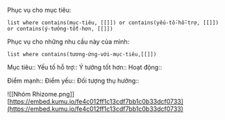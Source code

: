 Phục vụ cho mục tiêu:
```dataview
list where contains(mục-tiêu, [[]]) or contains(yếu-tố-hỗ-trợ, [[]]) or contains(ý-tưởng-tốt-hơn, [[]]) 
```
Phục vụ cho những nhu cầu này của mình:
```dataview
list where contains(tương-ứng-với-mục-tiêu,[[]])
```

Mục tiêu::
Yếu tố hỗ trợ::
Ý tưởng tốt hơn::
Hoạt động::

Điểm mạnh::
Điểm yếu::
Đối tượng thụ hưởng::

![[Nhóm Rhizome.png]]
[https://embed.kumu.io/fe4c012ff1c13cdf7bb1c0b33dcf0733](https://embed.kumu.io/fe4c012ff1c13cdf7bb1c0b33dcf0733)